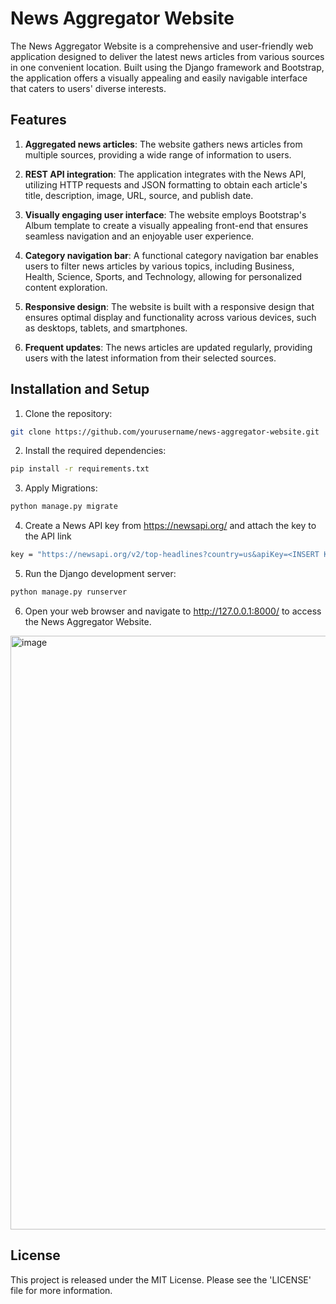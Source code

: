 # News Aggregator Website

The News Aggregator Website is a comprehensive and user-friendly web application designed to deliver the latest news articles from various sources in one convenient location. Built using the Django framework and Bootstrap, the application offers a visually appealing and easily navigable interface that caters to users' diverse interests.

## Features

1. **Aggregated news articles**: The website gathers news articles from multiple sources, providing a wide range of information to users.

2. **REST API integration**: The application integrates with the News API, utilizing HTTP requests and JSON formatting to obtain each article's title, description, image, URL, source, and publish date.

3. **Visually engaging user interface**: The website employs Bootstrap's Album template to create a visually appealing front-end that ensures seamless navigation and an enjoyable user experience.

4. **Category navigation bar**: A functional category navigation bar enables users to filter news articles by various topics, including Business, Health, Science, Sports, and Technology, allowing for personalized content exploration.

5. **Responsive design**: The website is built with a responsive design that ensures optimal display and functionality across various devices, such as desktops, tablets, and smartphones.

6. **Frequent updates**: The news articles are updated regularly, providing users with the latest information from their selected sources.

## Installation and Setup

1. Clone the repository:

```bash
git clone https://github.com/yourusername/news-aggregator-website.git
```

2. Install the required dependencies:
```bash
pip install -r requirements.txt
```

3. Apply Migrations:
```bash
python manage.py migrate
```

4. Create a News API key from https://newsapi.org/ and attach the key to the API link
```bash
key = "https://newsapi.org/v2/top-headlines?country=us&apiKey=<INSERT KEY>"
```

5. Run the Django development server:
```bash
python manage.py runserver
```

6. Open your web browser and navigate to http://127.0.0.1:8000/ to access the News Aggregator Website.
<img width="950" alt="image" src="https://user-images.githubusercontent.com/111834642/227087178-9578b9f9-ed45-4ac0-97f7-88e61113b906.png">

## License
This project is released under the MIT License. Please see the 'LICENSE' file for more information.

